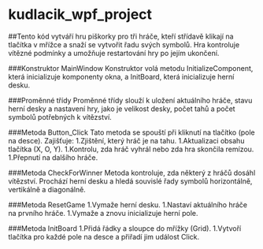 # kudlacik_wpf_project

##Tento kód vytváří hru piškorky pro tři hráče, kteří střídavě klikají na tlačítka v mřížce a snaží se vytvořit řadu svých symbolů. Hra kontroluje vítězné podmínky a umožňuje restartování hry po jejím ukončení.

###Konstruktor MainWindow
Konstruktor volá metodu InitializeComponent, která inicializuje komponenty okna, a InitBoard, která inicializuje herní desku.

###Proměnné třídy
Proměnné třídy slouží k uložení aktuálního hráče, stavu herní desky a nastavení hry, jako je velikost desky, počet tahů a počet symbolů potřebných k vítězství.

###Metoda Button_Click
Tato metoda se spouští při kliknutí na tlačítko (pole na desce). Zajišťuje:
  1.Zjištění, který hráč je na tahu.
  1.Aktualizaci obsahu tlačítka (X, O, Y).
  1.Kontrolu, zda hráč vyhrál nebo zda hra skončila remízou.
  1.Přepnutí na dalšího hráče.

###Metoda CheckForWinner
Metoda kontroluje, zda některý z hráčů dosáhl vítězství. Prochází herní desku a hledá souvislé řady symbolů horizontálně, vertikálně a diagonálně.

###Metoda ResetGame
1.Vymaže herní desku.
1.Nastaví aktuálního hráče na prvního hráče.
1.Vymaže a znovu inicializuje herní pole.

###Metoda InitBoard
1.Přidá řádky a sloupce do mřížky (Grid).
1.Vytvoří tlačítka pro každé pole na desce a přiřadí jim událost Click.



